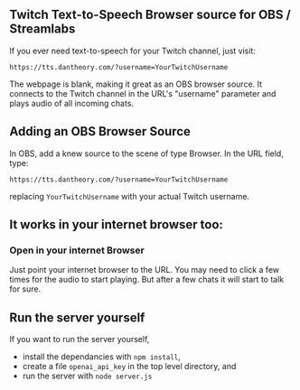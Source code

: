 ## Twitch Text-to-Speech Browser source for OBS / Streamlabs

If you ever need text-to-speech for your Twitch channel, just visit:

```https://tts.dantheory.com/?username=YourTwitchUsername```

The webpage is blank, making it great as an OBS browser source. It connects to the Twitch channel in the URL's "username" parameter and plays audio of all incoming chats. 

## Adding an OBS Browser Source

In OBS, add a knew source to the scene of type Browser. In the URL field, type:

 ```https://tts.dantheory.com/?username=YourTwitchUsername```
 
 replacing `YourTwitchUsername` with your actual Twitch username.

## It works in your internet browser too:

### Open in your internet Browser
Just point your internet browser to the URL. You may need to click a few times for the audio to start playing. But after a few chats it will start to talk for sure. 


## Run the server yourself
If you want to run the server yourself, 
- install the dependancies with `npm install`,
- create a file `openai_api_key` in the top level directory, and
- run the server with `node server.js`


